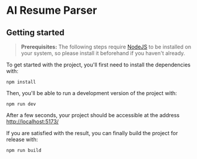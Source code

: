 # AI Resume Parser

## Getting started

> **Prerequisites:**
> The following steps require [NodeJS](https://nodejs.org/en/) to be installed on your system, so please
> install it beforehand if you haven't already.

To get started with the project, you'll first need to install the dependencies with:

```
npm install
```

Then, you'll be able to run a development version of the project with:

```
npm run dev
```

After a few seconds, your project should be accessible at the address
[http://localhost:5173/](http://localhost:5173/)


If you are satisfied with the result, you can finally build the project for release with:

```
npm run build
```